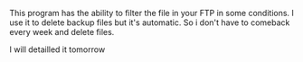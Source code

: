This program has the ability to filter the file in your FTP in some conditions. I use it to delete backup files but it's automatic. So i don't have to comeback every week and delete files.

I will detailled it tomorrow
